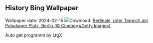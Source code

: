 ## History Bing Wallpaper
Wallpaper date: 2024-02-15
![](https://www.bing.com/th?id=OHR.BerlinalePalast_DE-DE2536739383_UHD.jpg&w=1000)Download: [Berlinale, roter Teppich am Potsdamer Platz, Berlin (© Cineberg/Getty Images)](https://www.bing.com/th?id=OHR.BerlinalePalast_DE-DE2536739383_UHD.jpg)

Auto get programm by LtgX
